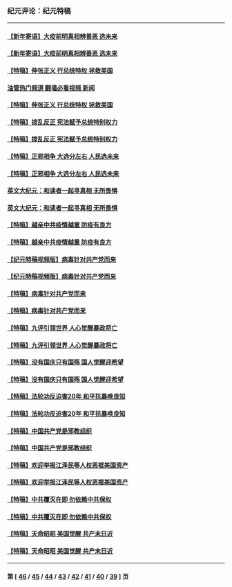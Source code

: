 ### 纪元评论：纪元特稿
---
#### [【新年寄语】大疫前明真相辨善恶 选未来](../../pages/nsc424/n12660855.md?07140330) 
#### [【新年寄语】大疫前明真相辨善恶 选未来](../../pages/nsc424/n12660855.md?07140330) 
#### [【特稿】伸张正义 行总统特权 拯救美国](../../pages/nsc424/n12616806.md?07140330) 
#### [油管热门频道 翻墙必看视频 新闻](ok?07140330)
#### [【特稿】伸张正义 行总统特权 拯救美国](../../pages/nsc424/n12616806.md?07140330) 
#### [【特稿】拨乱反正 宪法赋予总统特别权力](../../pages/nsc424/n12598306.md?07140330) 
#### [【特稿】拨乱反正 宪法赋予总统特别权力](../../pages/nsc424/n12598306.md?07140330) 
#### [【特稿】正邪相争 大选分左右 人民选未来](../../pages/nsc424/n12545208.md?07140330) 
#### [【特稿】正邪相争 大选分左右 人民选未来](../../pages/nsc424/n12545208.md?07140330) 
#### [英文大纪元：和读者一起寻真相 无所畏惧](../../pages/nsc424/n12542027.md?07140330) 
#### [英文大纪元：和读者一起寻真相 无所畏惧](../../pages/nsc424/n12542027.md?07140330) 
#### [【特稿】越亲中共疫情越重 防疫有良方](../../pages/nsc424/n12042989.md?07140330) 
#### [【特稿】越亲中共疫情越重 防疫有良方](../../pages/nsc424/n12042989.md?07140330) 
#### [【纪元特稿视频版】病毒针对共产党而来](../../pages/nsc424/n11977328.md?07140330) 
#### [【纪元特稿视频版】病毒针对共产党而来](../../pages/nsc424/n11977328.md?07140330) 
#### [【特稿】病毒针对共产党而来](../../pages/nsc424/n11928818.md?07140330) 
#### [【特稿】病毒针对共产党而来](../../pages/nsc424/n11928818.md?07140330) 
#### [【特稿】九评引领世界 人心觉醒暴政将亡](../../pages/nsc424/n11660496.md?07140330) 
#### [【特稿】九评引领世界 人心觉醒暴政将亡](../../pages/nsc424/n11660496.md?07140330) 
#### [【特稿】没有国庆只有国殇 国人觉醒迎希望](../../pages/nsc424/n11549354.md?07140330) 
#### [【特稿】没有国庆只有国殇 国人觉醒迎希望](../../pages/nsc424/n11549354.md?07140330) 
#### [【特稿】法轮功反迫害20年 和平抗暴唤良知](../../pages/nsc424/n11389135.md?07140330) 
#### [【特稿】法轮功反迫害20年 和平抗暴唤良知](../../pages/nsc424/n11389135.md?07140330) 
#### [【特稿】中国共产党是邪教组织](../../pages/nsc424/n11355551.md?07140330) 
#### [【特稿】中国共产党是邪教组织](../../pages/nsc424/n11355551.md?07140330) 
#### [【特稿】欢迎举报江泽民等人权恶棍美国资产](../../pages/nsc424/n11303040.md?07140330) 
#### [【特稿】欢迎举报江泽民等人权恶棍美国资产](../../pages/nsc424/n11303040.md?07140330) 
#### [【特稿】中共覆灭在即 勿依赖中共保权](../../pages/nsc424/n11278510.md?07140330) 
#### [【特稿】中共覆灭在即 勿依赖中共保权](../../pages/nsc424/n11278510.md?07140330) 
#### [【特稿】天命昭昭 美国觉醒 共产末日近](../../pages/nsc424/n11150259.md?07140330) 
#### [【特稿】天命昭昭 美国觉醒 共产末日近](../../pages/nsc424/n11150259.md?07140330) 

---
#### 第 [ [46](./46.md?07140330) / [45](./45.md?07140330) / [44](./44.md?07140330) / [43](./43.md?07140330) / [42](./42.md?07140330) / [41](./41.md?07140330) / [40](./40.md?07140330) / [39](./39.md?07140330) ] 页
